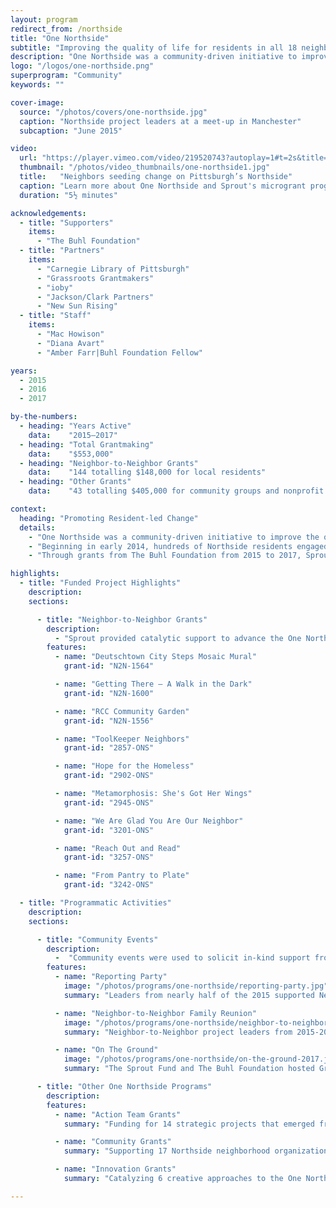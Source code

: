 ```yaml
---
layout: program
redirect_from: /northside
title: "One Northside"
subtitle: "Improving the quality of life for residents in all 18 neighborhoods of Pittsburgh’s Northside."
description: "One Northside was a community-driven initiative to improve the quality of life for residents in all 18 neighborhoods of Pittsburgh’s Northside. Sprout provided $553,000 to 187 projects over 3 years from 2015 to 2017."
logo: "/logos/one-northside.png"
superprogram: "Community"
keywords: ""

cover-image:
  source: "/photos/covers/one-northside.jpg"
  caption: "Northside project leaders at a meet-up in Manchester"
  subcaption: "June 2015"

video:
  url: "https://player.vimeo.com/video/219520743?autoplay=1#t=2s&title=0&byline=0&portrait=0"
  thumbnail: "/photos/video_thumbnails/one-northside1.jpg"
  title:   "Neighbors seeding change on Pittsburgh’s Northside"
  caption: "Learn more about One Northside and Sprout's microgrant program for residents."
  duration: "5½ minutes"

acknowledgements:
  - title: "Supporters"
    items:
      - "The Buhl Foundation"
  - title: "Partners"
    items:
      - "Carnegie Library of Pittsburgh"
      - "Grassroots Grantmakers"
      - "ioby"
      - "Jackson/Clark Partners"
      - "New Sun Rising"
  - title: "Staff"
    items:
      - "Mac Howison"
      - "Diana Avart"
      - "Amber Farr|Buhl Foundation Fellow"

years:
  - 2015
  - 2016
  - 2017

by-the-numbers:
  - heading: "Years Active"
    data:    "2015–2017"
  - heading: "Total Grantmaking"
    data:    "$553,000"
  - heading: "Neighbor-to-Neighbor Grants"
    data:    "144 totalling $148,000 for local residents"
  - heading: "Other Grants"
    data:    "43 totalling $405,000 for community groups and nonprofit agencies"

context:
  heading: "Promoting Resident-led Change"
  details:
    - "One Northside was a community-driven initiative to improve the quality of life in all 18 neighborhoods of Pittsburgh’s Northside. Through $1,000 Neighbor-to-Neighbor grants and other funding programs, Sprout helped residents leverage existing community assets and the dedication of the people of the Northside to create a meaningful local change."
    - "Beginning in early 2014, hundreds of Northside residents engaged with local leaders and stakeholders in community-wide conversations to create a shared agenda for the revitalization of this vital component of the greater Pittsburgh region. Facilitated by Jackson/Clark Partners and on behalf of The Buhl Foundation, this process articulated a compelling vision for the future of these communities."
    - "Through grants from The Buhl Foundation from 2015 to 2017, Sprout’s combination of direct funding and ongoing support helped to increase the capacity of diverse groups of Northsiders and tapped into the ingenuity of these emerging leaders to create innovative responses to the issues and challenges faced by Northside neighborhoods and communities."

highlights:
  - title: "Funded Project Highlights"
    description:
    sections:

      - title: "Neighbor-to-Neighbor Grants"
        description:
          - "Sprout provided catalytic support to advance the One Northside vision through the Neighbor-to-Neighbor micro grant stream in 2015–2017. These resident-led projects raised awareness about Northside organizations, events, and activities; engaged Northside residents to take an active role in the civic life of their community; and provided opportunities for motivated community members to assume leadership roles in the ongoing transformation of the Northside."
        features:
          - name: "Deutschtown City Steps Mosaic Mural"
            grant-id: "N2N-1564"

          - name: "Getting There – A Walk in the Dark"
            grant-id: "N2N-1600"

          - name: "RCC Community Garden"
            grant-id: "N2N-1556"

          - name: "ToolKeeper Neighbors"
            grant-id: "2857-ONS"

          - name: "Hope for the Homeless"
            grant-id: "2902-ONS"

          - name: "Metamorphosis: She's Got Her Wings"
            grant-id: "2945-ONS"

          - name: "We Are Glad You Are Our Neighbor"
            grant-id: "3201-ONS"

          - name: "Reach Out and Read"
            grant-id: "3257-ONS"

          - name: "From Pantry to Plate"
            grant-id: "3242-ONS"

  - title: "Programmatic Activities"
    description:
    sections:

      - title: "Community Events"
        description:
          -  "Community events were used to solicit in-kind support from neighbors, update the community on project activities, and celebrate the great work happening throughout the Northside. These events were always free, open to the public, and outside of regular business hours to help encourage high turnout from local community members."
        features:
          - name: "Reporting Party"
            image: "/photos/programs/one-northside/reporting-party.jpg"
            summary: "Leaders from nearly half of the 2015 supported Neighbor-to-Neighbor projects shared their Northside stories through performances, presentations, and table displays."

          - name: "Neighbor-to-Neighbor Family Reunion"
            image: "/photos/programs/one-northside/neighbor-to-neighbor-family-reunion.jpg"
            summary: "Neighbor-to-Neighbor project leaders from 2015-2016 created display tables as a part of a resource fair, where community members could learn more about the project activities."

          - name: "On The Ground"
            image: "/photos/programs/one-northside/on-the-ground-2017.jpg"
            summary: "The Sprout Fund and The Buhl Foundation hosted Grassroots Grantmakers' 2017 learning exchange “On The Ground” in Pittsburgh, highlighting resident-led change taking place on the Northside."

      - title: "Other One Northside Programs"
        description:
        features:
          - name: "Action Team Grants"
            summary: "Funding for 14 strategic projects that emerged from the community dialogue and Action Team processes facilitated by Jackson/Clark Partners. These projects spanned multiple Northside neighborhoods, directly addressing the One Northside focus areas."

          - name: "Community Grants"
            summary: "Supporting 17 Northside neighborhood organizations to work through a community consensus-building process, designing and implementing one engaging project to advance the One Northside vision in their neighborhood."

          - name: "Innovation Grants"
            summary: "Catalyzing 6 creative approaches to the One Northside focus areas in 2016 by providing support for new, small-scale project ideas from individuals, nonprofits, collaborative teams, and scaled-up 2015 Neighbor-to-Neighbor projects."

---
```

